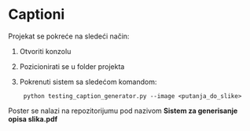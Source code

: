 # Captioni

Projekat se pokreće na sledeći način:
1. Otvoriti konzolu
2. Pozicionirati se u folder projekta
3. Pokrenuti sistem sa sledećom komandom:

        python testing_caption_generator.py --image <putanja_do_slike>
      
Poster se nalazi na repozitorijumu pod nazivom **Sistem za generisanje opisa slika.pdf**
